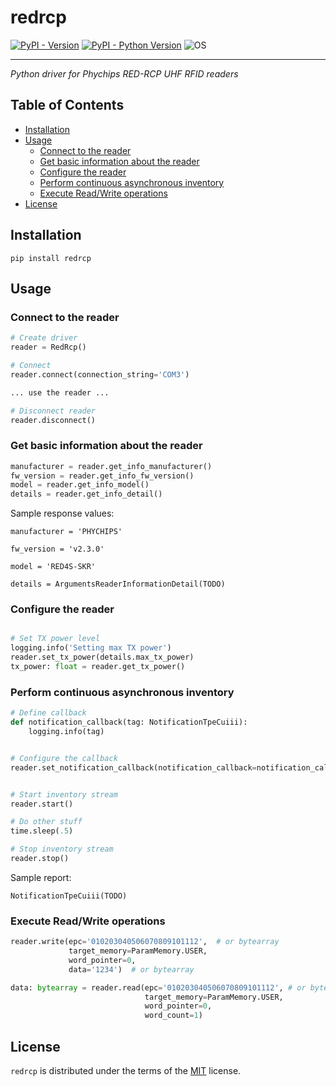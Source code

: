 # redrcp

[![PyPI - Version](https://img.shields.io/pypi/v/redrcp)](https://pypi.org/project/redrcp)
[![PyPI - Python Version](https://img.shields.io/pypi/pyversions/redrcp)](https://pypi.org/project/redrcp)
![OS](https://img.shields.io/badge/os-windows%20|%20linux-blue)

-----
*Python driver for Phychips RED-RCP UHF RFID readers*
## Table of Contents

- [Installation](#installation)
- [Usage](#usage)
  - [Connect to the reader](#connect-to-the-reader)
  - [Get basic information about the reader](#get-basic-information-about-the-reader)
  - [Configure the reader](#configure-the-reader)
  - [Perform continuous asynchronous inventory](#perform-continuous-asynchronous-inventory)
  - [Execute Read/Write operations](#execute-readwrite-operations)
- [License](#license)

## Installation

```console
pip install redrcp
```

## Usage
### Connect to the reader
```python
# Create driver
reader = RedRcp()

# Connect
reader.connect(connection_string='COM3')

... use the reader ...

# Disconnect reader
reader.disconnect()
```

### Get basic information about the reader
```python
manufacturer = reader.get_info_manufacturer()
fw_version = reader.get_info_fw_version()
model = reader.get_info_model()
details = reader.get_info_detail()
```
Sample response values:

````
manufacturer = 'PHYCHIPS'
````
````
fw_version = 'v2.3.0'
````
````
model = 'RED4S-SKR'
````
````
details = ArgumentsReaderInformationDetail(TODO)
````


### Configure the reader

```python

# Set TX power level
logging.info('Setting max TX power')
reader.set_tx_power(details.max_tx_power)
tx_power: float = reader.get_tx_power()
```

### Perform continuous asynchronous inventory

```python
# Define callback
def notification_callback(tag: NotificationTpeCuiii):
    logging.info(tag)


# Configure the callback
reader.set_notification_callback(notification_callback=notification_callback)


# Start inventory stream
reader.start()

# Do other stuff
time.sleep(.5)

# Stop inventory stream
reader.stop()
```
Sample report:

`
NotificationTpeCuiii(TODO)
`

### Execute Read/Write operations
```python
reader.write(epc='010203040506070809101112',  # or bytearray
             target_memory=ParamMemory.USER, 
             word_pointer=0, 
             data='1234')  # or bytearray

data: bytearray = reader.read(epc='010203040506070809101112', # or bytearray
                              target_memory=ParamMemory.USER, 
                              word_pointer=0, 
                              word_count=1)
```

## License

`redrcp` is distributed under the terms of the [MIT](https://spdx.org/licenses/MIT.html) license.
